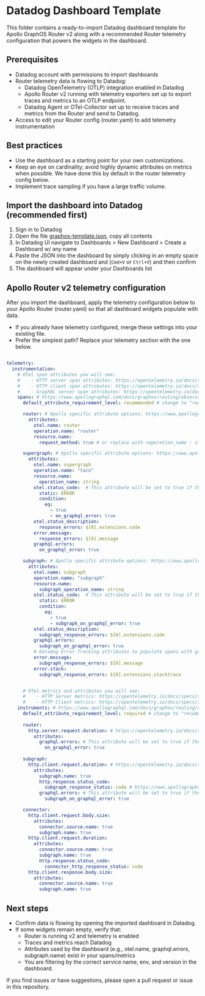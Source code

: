 # Datadog Dashboard Template

This folder contains a ready-to-import Datadog dashboard template for Apollo GraphOS Router v2 along with a recommended Router telemetry configuration that powers the widgets in the dashboard.

## Prerequisites
- Datadog account with permissions to import dashboards
- Router telemetry data is flowing to Datadog:
  - Datadog OpenTelemetry (OTLP) integration enabled in Datadog
  - Apollo Router v2 running with telemetry exporters set up to export traces and metrics to an OTLP endpoint.
  - Datadog Agent or OTel-Collector set up to receive traces and metrics from the Router and send to Datadog.
- Access to edit your Router config (router.yaml) to add telemetry instrumentation


## Best practices
- Use the dashboard as a starting point for your own customizations.
- Keep an eye on cardinality; avoid highly dynamic attributes on metrics when possible. We have done this by default in the router telemetry config below.
- Implement trace sampling if you have a large traffic volume.

## Import the dashboard into Datadog (recommended first)

1. Sign in to Datadog
2. Open the file [graphos-template.json](./graphos-template.json), copy all contents
2. In Datadog UI navigate to Dashboards > New Dashboard > Create a Dashboard w/ any name
4. Paste the JSON into the dashboard by simply clicking in an empty space on the newly created dashboard and (`Cmd+V` or `Ctrl+V`) and then confirm
5. The dashboard will appear under your Dashboards list


## Apollo Router v2 telemetry configuration

After you import the dashboard, apply the telemetry configuration below to your Apollo Router (router.yaml) so that all dashboard widgets populate with data.

- If you already have telemetry configured, merge these settings into your existing file.
- Prefer the simplest path? Replace your telemetry section with the one below.


```yaml

telemetry:
  instrumentation:
    # OTel span attributes you will see:
    #    - HTTP server span attributes: https://opentelemetry.io/docs/specs/semconv/http/http-spans/#http-server-span
    #    - HTTP client span attributes: https://opentelemetry.io/docs/specs/semconv/http/http-spans/#http-client-span
    #    - GraphQL server span attributes: https://opentelemetry.io/docs/specs/semconv/graphql/graphql-spans/
    spans: # https://www.apollographql.com/docs/graphos/routing/observability/telemetry/instrumentation/spans
      default_attribute_requirement_level: recommended # change to "required" for less data https://www.apollographql.com/docs/graphos/routing/observability/telemetry/instrumentation/spans#default_attribute_requirement_level

      router: # Apollo specific attribute options: https://www.apollographql.com/docs/graphos/routing/observability/telemetry/instrumentation/standard-attributes#router
        attributes:
          otel.name: router
          operation.name: "router"
          resource.name:
            request_method: true # or replace with <operation_name : string> to see the operation name of the graphql request in the APM UI but be weary of trace metrics. This could result in high cardinality metrics on the resource_name attribute. ex: avg:trace.router{*} by {resource_name}

      supergraph: # Apollo specific attribute options: https://www.apollographql.com/docs/graphos/routing/observability/telemetry/instrumentation/standard-attributes#supergraph
        attributes:
          otel.name: supergraph
          operation.name: "taco"
          resource.name:
            operation_name: string
          otel.status_code:  # This attribute will be set to true if the response from the router contained errors in the response body and will mark spans as Error in the APM UI.
            static: ERROR
            condition:
              eq:
                - true
                - on_graphql_error: true
          otel.status_description:
            response_errors: $[0].extensions.code
          error.message:
            response_errors: $[0].message
          graphql.errors:
            on_graphql_error: true

      subgraph: # Apollo specific attribute options: https://www.apollographql.com/docs/graphos/routing/observability/telemetry/instrumentation/standard-attributes#subgraph
        attributes:
          otel.name: subgraph
          operation.name: "subgraph"
          resource.name:
            subgraph_operation_name: string
          otel.status_code:  # This attribute will be set to true if the response from the subgraph contained errors in the response body and will mark spans as Error in the APM UI.
            static: ERROR
            condition:
              eq:
                - true
                - subgraph_on_graphql_error: true
          otel.status_description:
            subgraph_response_errors: $[0].extensions.code
          graphql.errors:
            subgraph_on_graphql_error: true
          # Datadog Error Tracking attributes to populate spans with graphql response error data in the APM UI: error.*
          error.message:
            subgraph_response_errors: $[0].message
          error.stack:
            subgraph_response_errors: $[0].extensions.stacktrace


      # OTel metrics and attributes you will see:
      #    - HTTP Server metrics: https://opentelemetry.io/docs/specs/semconv/http/http-metrics/#http-server
      #    - HTTP Client metrics: https://opentelemetry.io/docs/specs/semconv/http/http-metrics/#http-client
    instruments: # https://www.apollographql.com/docs/graphos/routing/observability/telemetry/instrumentation/instruments
      default_attribute_requirement_level: required # change to "recommended" for more data https://www.apollographql.com/docs/graphos/routing/observability/telemetry/instrumentation/instruments#default_requirement_level
      
      router:
        http.server.request.duration: # https://opentelemetry.io/docs/specs/semconv/http/http-metrics/#metric-httpserverrequestduration
          attributes:
            graphql.errors: # This attribute will be set to true if the response from the router contained errors in the response body
              on_graphql_error: true
              
      subgraph:
        http.client.request.duration: # https://opentelemetry.io/docs/specs/semconv/http/http-metrics/#metric-httpclientrequestduration
          attributes:
            subgraph.name: true
            http.response.status_code:
              subgraph_response_status: code # https://www.apollographql.com/docs/graphos/routing/observability/telemetry/instrumentation/selectors#subgraph
            graphql.errors: # This attribute will be set to true if the response from the subgraph contained errors in the response body
              subgraph_on_graphql_error: true

      connector:
        http.client.request.body.size:
          attributes:
            connector.source.name: true
            subgraph.name: true
        http.client.request.duration:
          attributes:
            connector.source.name: true
            subgraph.name: true
            http.response.status_code:
              connector_http_response_status: code
        http.client.response.body.size:
          attributes:
            connector.source.name: true
            subgraph.name: true


```

## Next steps
- Confirm data is flowing by opening the imported dashboard in Datadog.
- If some widgets remain empty, verify that:
  - Router is running v2 and telemetry is enabled
  - Traces and metrics reach Datadog
  - Attributes used by the dashboard (e.g., otel.name, graphql.errors, subgraph.name) exist in your spans/metrics
  - You are filtering by the correct service name, env, and version in the dashboard. 

If you find issues or have suggestions, please open a pull request or issue in this repository.